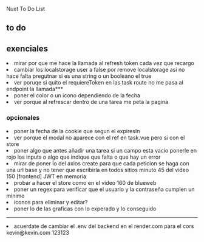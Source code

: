Nuxt To Do List

## to do
## exenciales


<li>mirar por que me hace la llamada al refresh token cada vez que recargo  </li>
<li>cambiar los localstorage user a false por remove localstorage asi no hace falta pregutnar si es una string o un booleano el true </li>
<li>ver poruqe si quito el requiereToken en las task route no me pasa al endpoint la llamada*** </li>
<li>poner el color o un icono dependiendo de la fecha</li>
<li> ver porque al refrescar dentro de una tarea me peta la pagina</li>

### opcionales
<li>poner la fecha de la cookie que segun el expiresIn </li>
<li> ver porque el modal no aparece con el ref en task.vue pero si con el store</li>
<li>poner algo que antes añadir una tarea si un campo esta vacio ponerle en rojo los inputs o algo que indique que falta o que hay un error </li>
<li>mirar de poner lo del axios create para que cada peticion se haga con una url  base y no tener que escribirla en todos sitios minuto 45 del video 150 [frontend] JWT en memoria </li>
<li>probar a hacer el store como en el video 160 de blueweb </li>
<li>poner un regex para verificar que el usuario y la contraseña cumplen un minimo  </li>
<li> iconos para eliminar y editar?</li>
<li>poner lo de las graficas con lo experado y lo conseguido </li>


--------

<li> acuerdate de cambiar el .env del backend en el render.com para el cors</li>
kevin@kevin.com
123123

